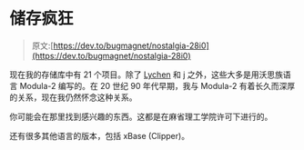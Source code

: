 # 储存疯狂

> 原文:[https://dev.to/bugmagnet/nostalgia-28i0](https://dev.to/bugmagnet/nostalgia-28i0)

现在我的存储库中有 21 个项目。除了 [Lychen](https://github.com/axtens/Lychen) 和 [j](https://github.com/axtens/j) 之外，这些大多是用沃思族语言 Modula-2 编写的。在 20 世纪 90 年代早期，我与 Modula-2 有着长久而深厚的关系，现在我仍然怀念这种关系。

你可能会在那里找到感兴趣的东西。这都是在麻省理工学院许可下进行的。

还有很多其他语言的版本，包括 xBase (Clipper)。